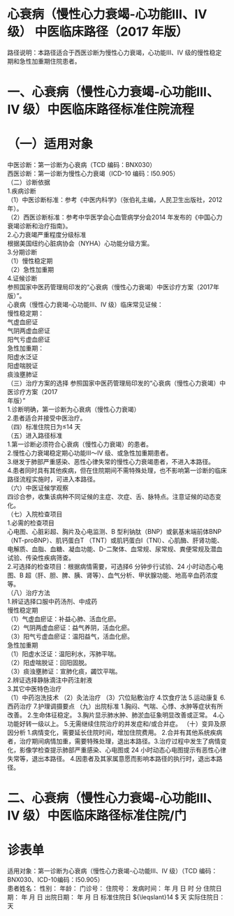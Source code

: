 # 心衰病（慢性心力衰竭-心功能Ⅲ、IV 级） 中医临床路径（2017 年版）  
路径说明：本路径适合于西医诊断为慢性心力衰竭，心功能Ⅲ、IV 级的慢性稳定期和急性加重期住院患者。  
# 一、心衰病（慢性心力衰竭-心功能Ⅲ、IV 级）中医临床路径标准住院流程  
# （一）适用对象  
中医诊断：第一诊断为心衰病（TCD 编码：BNX030）  
西医诊断：第一诊断为慢性心力衰竭（ICD-10 编码：I50.905）  
（二）诊断依据  
1.疾病诊断  
（1）中医诊断标准：参考《中医内科学》（张伯礼主编，人民卫生出版社，2012 年）。  
（2）西医诊断标准：参考中华医学会心血管病学分会2014 年发布的《中国心力衰竭诊断和治疗指南》。  
2.心力衰竭严重程度分级标准  
根据美国纽约心脏病协会（NYHA）心功能分级方案。  
3.分期诊断  
（1）慢性稳定期  
（2）急性加重期  
4.证候诊断  
参照国家中医药管理局印发的“心衰病（慢性心力衰竭）中医诊疗方案（2017年版）”。  
心衰病（慢性心力衰竭-心功能Ⅲ、IV 级）临床常见证候：  
慢性稳定期：  
气虚血瘀证  
气阴两虚血瘀证  
阳气亏虚血瘀证  
急性加重期：  
阳虚水泛证  
阳虚喘脱证  
痰浊壅肺证  
（三）治疗方案的选择 参照国家中医药管理局印发的“心衰病（慢性心力衰竭）中医诊疗方案（2017  
年版）”  
1.诊断明确，第一诊断为心衰病（慢性心力衰竭）  
2.患者适合并接受中医治疗。  
（四）标准住院日为≤14 天  
（五）进入路径标准  
1.第一诊断必须符合心衰病（慢性心力衰竭）的患者。  
2.慢性心力衰竭稳定期心功能Ⅲ～IV 级、或急性加重期患者。  
3.继发于肺部严重感染、恶性心律失常的慢性心力衰竭患者，不进入本路径。  
4.患者同时具有其他疾病，但在住院期间不需特殊处理，也不影响第一诊断的临床路径流程实施时，可进入本路径。  
（六）中医证候学观察  
四诊合参，收集该病种不同证候的主症、次症、舌、脉特点。注意证候的动态变化。  
（七）入院检查项目  
1.必需的检查项目  
心电图、心脏彩超、胸片及心电监测、B 型利钠肽（BNP）或氨基末端前体BNP（NT-proBNP）、肌钙蛋白T （TNT）或肌钙蛋白I（TNI）、心肌酶、肝肾功能、电解质、血脂、血糖、凝血功能、D-二聚体、血常规、尿常规、粪便常规及潜血 试验、传染性疾病筛查。  
2.可选择的检查项目：根据病情需要，可选择6 分钟步行试验、24 小时动态心电图、B 超（肝、胆、脾、胰、肾等）、血气分析、甲状腺功能、地高辛血药浓度等。  
（八）治疗方法  
1.辨证选择口服中药汤剂、中成药  
慢性稳定期  
（1）气虚血瘀证：补益心肺、活血化瘀。  
（2）气阴两虚血瘀证：益气养阴，活血化瘀。  
（3）阳气亏虚血瘀证：温阳益气，活血化瘀。  
急性加重期  
（1）阳虚水泛证：温阳利水，泻肺平喘。  
（2）阳虚喘脱证：回阳固脱。  
（3）痰浊壅肺证：宣肺化痰，蠲饮平喘。  
2.辨证选择静脉滴注中药注射液  
3.其它中医特色治疗  
（1）中药泡洗技术  （2）灸法治疗  （3）穴位贴敷治疗   4.饮食疗法  5.运动康复  6.西药治疗   7.护理调摄要点  （九）出院标准  1.胸闷、气喘、心悸、水肿等症状有所改善。 2.生命体征稳定。 3.胸片显示肺水肿、肺淤血征象明显改善或正常。  4.心功能好转一级以上。 5.无需继续住院治疗的并发症和/或合并症。 （十）变异及原因分析 1.病情变化，需要延长住院时间，增加住院费用。 2.合并有其他系统疾病者，治疗期间病情加重，需要特殊处理，退出本路径。3.治疗过程中发生了病情变化，影像学检查提示肺部严重感染、心电图或 24 小时动态心电图提示有恶性心律失常等，退出本路径。 4.因患者及其家属意愿而影响本路径的执行时，退出本路径。  
# 二、心衰病（慢性心力衰竭-心功能Ⅲ、IV 级）中医临床路径标准住院/门  
# 诊表单  
适用对象：第一诊断为心衰病（慢性心力衰竭-心功能Ⅲ、IV 级）（TCD 编码：BNX030、ICD-10编码：I50.905）  
患者姓名：          性别：    年龄：    门诊号：         住院号：            发病时间：   年  月  日  时  分  住院日期：   年  月  日 出院日期：   年  月   日 标准住院日 ${\leqslant}14 $ 天               实际住院日：    天  